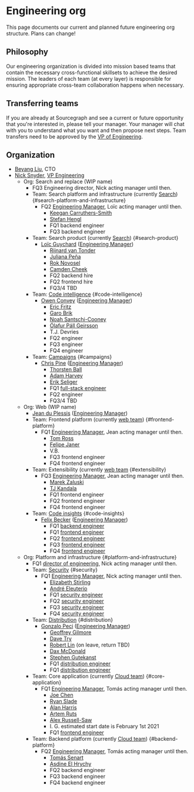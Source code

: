 # Engineering org

This page documents our current and planned future engineering org structure. Plans can change!

## Philosophy

Our engineering organization is divided into mission based teams that contain the necessary cross-functional skillsets to achieve the desired mission. The leaders of each team (at every layer) is responsible for ensuring appropriate cross-team collaboration happens when necessary.

## Transferring teams

If you are already at Sourcegraph and see a current or future opportunity that you're interested in, please tell your manager. Your manager will chat with you to understand what you want and then propose next steps. Team transfers need to be approved by the [VP of Engineering](roles.md#vp-engineering).

## Organization

- [Beyang Liu](../../../company/team/index.md#beyang-liu), CTO
- [Nick Snyder](../../../company/team/index.md#nick-snyder-he-him), [VP Engineering](roles.md#vp-engineering)
  - Org: Search and replace (WIP name)
    - FQ3 Engineering director, Nick acting manager until then.
    - Team: Search platform and infrastructure (currently [Search](search/index.md)) {#search-platform-and-infrastructure}
      - FQ2 [Engineering Manager](roles.md#engineering-manager), Loïc acting manager until then.
        - [Keegan Carruthers-Smith](../../../company/team/index.md#keegan-carruthers-smith)
        - [Stefan Hengl](../../../company/team/index.md#stefan-hengl-he-him)
        - FQ1 backend engineer
        - FQ3 backend engineer
    - Team: Search product (currently [Search](search/index.md)) {#search-product}
      - [Loïc Guychard](../../../company/team/index.md#loïc-guychard) ([Engineering Manager](roles.md#engineering-manager))
        - [Rijnard van Tonder](../../../company/team/index.md#rijnard-van-tonder)
        - [Juliana Peña](../../../company/team/index.md#juliana-peña-she-her)
        - [Rok Novosel](../../../company/team/index.md#rok-novosel-he-him)
        - [Camden Cheek](../../../company/team/index.md#camden-cheek-hehim)
        - FQ2 backend hire
        - FQ2 frontend hire
        - FQ3/4 TBD
    - Team: [Code intelligence](code-intelligence/index.md) {#code-intelligence}
      - [Owen Convey](../../../company/team/index.md#owen-convey-he-him) ([Engineering Manager](roles.md#engineering-manager))
        - [Eric Fritz](../../../company/team/index.md#eric-fritz-he-him)
        - [Garo Brik](../../../company/team/index.md#garo-brik-they-them)
        - [Noah Santschi-Cooney](../../../company/team/index.md#noah-santschi-cooney-he-him)
        - [Ólafur Páll Geirsson](../../../company/team/index.md#olafurpg)
        - T.J. Devries
        - FQ2 engineer
        - FQ3 engineer
        - FQ4 engineer
    - Team: [Campaigns](campaigns/index.md) {#campaigns}
      - [Chris Pine](../../../company/team/index.md#chris-pine-he-she-they-chris) ([Engineering Manager](roles.md#engineering-manager))
        - [Thorsten Ball](../../../company/team/index.md#thorsten-ball-he-him)
        - [Adam Harvey](../../../company/team/index.md#adam-harvey-he-him)
        - [Erik Seliger](../../../company/team/index.md#erik-seliger)
        - FQ1 [full-stack engineer](https://jobs.lever.co/sourcegraph/886e4343-6efc-4ab1-b204-f9115cfdeae3)
        - FQ2 engineer
        - FQ3/4 TBD
  - Org: Web (WIP name)
    - [Jean du Plessis](../../../company/team/index.md#jean-du-plessis-he-him) ([Engineering Manager](roles.md#engineering-manager))
    - Team: Frontend platform (currently [web team](web/index.md)) {#frontend-platform}
      - FQ1 [Engineering Manager](roles.md#engineering-manager), Jean acting manager until then.
        - [Tom Ross](../../../company/team/index.md#tom-ross-he-him)
        - [Felipe Janer](../../../company/team/index.md#felipe-janer-he-him)
        - V.B.
        - FQ3 frontend engineer
        - FQ4 frontend engineer
    - Team: Extensibility (currently [web team](web/index.md) {#extensibility}
      - FQ3 [Engineering Manager](roles.md#engineering-manager), Jean acting manager until then.
        - [Marek Zaluski](../../../company/team/index.md#marek-zaluski)
        - [TJ Kandala](../../../company/team/index.md#tharuntej-kandala-he-him)
        - FQ1 frontend engineer
        - FQ2 frontend engineer
        - FQ4 frontend engineer
    - Team: [Code insights](code-insights/index.md) {#code-insights}
      - [Felix Becker](../../../company/team/index.md#felix-becker) ([Engineering Manager](roles.md#engineering-manager))
        - FQ1 [backend engineer](https://jobs.lever.co/sourcegraph/a0dba744-ed1d-4172-8a4a-0feb52609322)
        - FQ1 [frontend engineer](https://jobs.lever.co/sourcegraph/73fda68b-c821-4627-af07-41a0850072fb)
        - FQ2 [frontend engineer](https://jobs.lever.co/sourcegraph/73fda68b-c821-4627-af07-41a0850072fb)
        - FQ3 [frontend engineer](https://jobs.lever.co/sourcegraph/73fda68b-c821-4627-af07-41a0850072fb)
        - FQ4 [frontend engineer](https://jobs.lever.co/sourcegraph/73fda68b-c821-4627-af07-41a0850072fb)
  - Org: Platform and infrastructure {#platform-and-infrastructure}
    - FQ1 [director of engineering](https://jobs.lever.co/sourcegraph/8fcbaade-e511-4d93-bd9b-9cc7ec3438af), Nick acting manager until then.
    - Team: [Security](security/index.md) {#security}
      - FQ1 [Engineering Manager](roles.md#engineering-manager), Nick acting manager until then.
        - [Elizabeth Stirling](../../../company/team/index.md#elizabeth-stirling-she-her)
        - [André Eleuterio](../../../company/team/index.md#andré-eleuterio-hehim)
        - FQ1 [security engineer](https://hire.lever.co/jobs/postings/edit/c36db3e1-0ece-465d-ad7c-1eb6de9a4b22)
        - FQ2 [security engineer](https://hire.lever.co/jobs/postings/edit/c36db3e1-0ece-465d-ad7c-1eb6de9a4b22)
        - FQ3 [security engineer](https://hire.lever.co/jobs/postings/edit/c36db3e1-0ece-465d-ad7c-1eb6de9a4b22)
        - FQ4 [security engineer](https://hire.lever.co/jobs/postings/edit/c36db3e1-0ece-465d-ad7c-1eb6de9a4b22)
    - Team: [Distribution](distribution/index.md) {#distribution}
      - [Gonzalo Peci](../../../company/team/index.md#gonzalo-peci-hehim) ([Engineering Manager](roles.md#engineering-manager))
        - [Geoffrey Gilmore](../../../company/team/index.md#geoffrey-gilmore)
        - [Dave Try](../../../company/team/index.md#dave-try)
        - [Robert Lin](../../../company/team/index.md#robert-lin) (on leave, return TBD)
        - [Dax McDonald](../../../company/team/index.md#dax-mcdonald-he-him)
        - [Stephen Gutekanst](../../../company/team/index.md#stephen-gutekanst)
        - FQ1 [distribution engineer](https://jobs.lever.co/sourcegraph/ddef3b91-ce19-4b22-8db4-65e159d7ff2b)
        - FQ1 [distribution engineer](https://jobs.lever.co/sourcegraph/ddef3b91-ce19-4b22-8db4-65e159d7ff2b)
    - Team: Core application (currently [Cloud team](cloud/index.md)) {#core-application}
      - FQ1 [Engineering Manager](roles.md#engineering-manager), Tomás acting manager until then.
        - [Joe Chen](../../../company/team/index.md#joe-chen)
        - [Ryan Slade](../../../company/team/index.md#ryan-slade-he-him)
        - [Alan Harris](../../../company/team/index.md#alan-harris-he-him)
        - [Artem Ruts](../../../company/team/index.md#artem-ruts-he-him)
        - [Alex Russell-Saw](../../../company/team/index.md#alex-russell-saw-he-him)
        - I. G. estimated start date is February 1st 2021
        - FQ1 [frontend engineer](https://jobs.lever.co/sourcegraph/b2f9a8b0-cc06-4629-81a0-0f2fa64271c7)
    - Team: Backend platform (currently [Cloud team](cloud/index.md)) {#backend-platform}
      - FQ2 [Engineering Manager](roles.md#engineering-manager), Tomás acting manager until then.
        - [Tomás Senart](../../../company/team/index.md#tomás-senart)
        - [Asdine El Hrychy](../../../company/team/index.md#asdine-el-hrychy)
        - FQ2 backend engineer
        - FQ3 backend engineer
        - FQ4 backend engineer